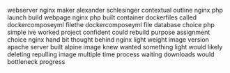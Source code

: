 webserver nginx maker alexander schlesinger contextual outline nginx php launch build webpage nginx php built container dockerfiles called dockercomposeyml filethe dockercomposeyml file database choice php simple ive worked project confident could rebuild purpose assignment choice nginx hand bit thought behind nginx light weight image version apache server built alpine image knew wanted something light would likely deleting repulling image multiple time process waiting downloads would bottleneck progress